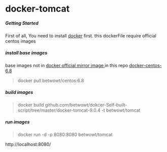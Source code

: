 # docker-tomcat

##### Getting Started

First of all, You need to install [docker](https://www.docker.com/) first. this dockerFile require official centos images

##### install base images

base images not in [docker official mirror image](https://store.docker.com/),in this repo [docker-centos-6.8](https://www.github.com/betwowt/dokcer-Self-built-script/tree/master/docker-centos-6.8/)

> docker pull betwowt/centos:6.8

##### build images

>  docker build github.com/betwowt/dokcer-Self-built-script/tree/master/docker-tomcat-9.0.4 -t betwowt/tomcat

##### run images

>  docker run -d -p 8080:8080 betwowt/tomcat



http://localhost:8080/